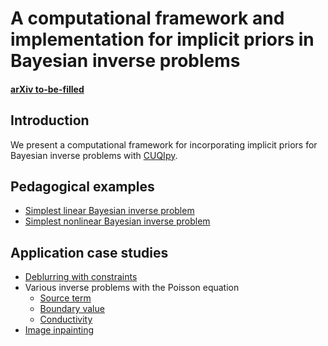 # A computational framework and implementation for implicit priors in Bayesian inverse problems

#### [arXiv to-be-filled](https://arxiv.org/abs/xxxx)

## Introduction
We present a computational framework for incorporating implicit priors for Bayesian inverse problems with [CUQIpy](https://github.com/CUQI-DTU/CUQIpy).

## Pedagogical examples
- [Simplest linear Bayesian inverse problem](simplest_linear/simplest_linear.ipynb)
- [Simplest nonlinear Bayesian inverse problem](simplest_nonlinear/simplest_nonlinear.ipynb)

## Application case studies
- [Deblurring with constraints](showcase_regularizedGaussian/showcase_regGauss.ipynb)
- Various inverse problems with the Poisson equation
  - [Source term](pde_source/right_hand_side_1d_demo.ipynb)
  - [Boundary value](pde_boundary_value/boundary_value_demo.ipynb)
  - [Conductivity](pde_myula/Poisson_2D_MYULA_short.ipynb)
- [Image inpainting](inpainting/inpainting.ipynb)
